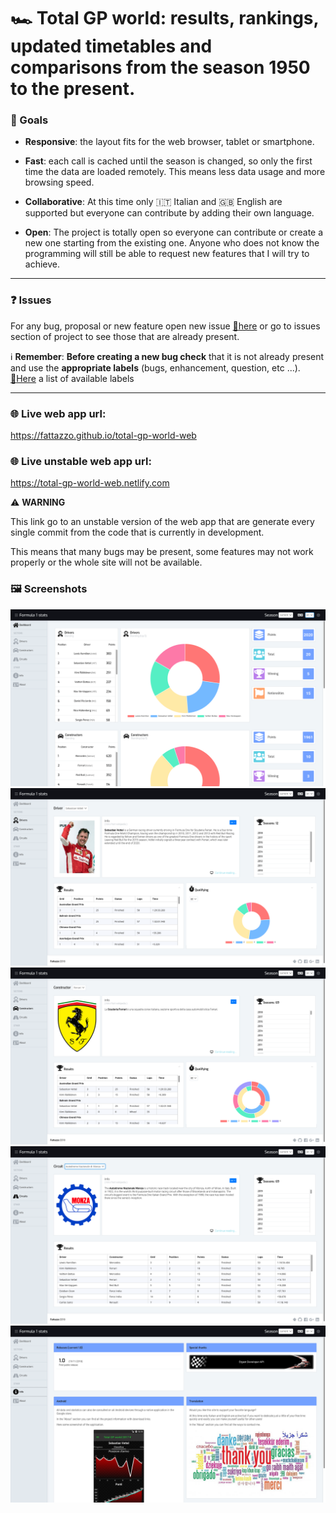 
# :racing_car: Total GP world: results, rankings, updated timetables and comparisons from the season 1950 to the present.

### :checkered_flag: Goals
- **Responsive**: the layout fits for the web browser, tablet or smartphone.

- **Fast**: each call is cached until the season is changed, so only the first time the data are loaded remotely. This means less data usage and more browsing speed.

- **Collaborative**: At this time only :it: Italian and :gb: English are supported but everyone can contribute by adding their own language.

- **Open**: The project is totally open so everyone can contribute or
create a new one starting from the existing one. Anyone who does not know the programming will still be able to request new features that I will try to achieve.

***

### :question: Issues

For any bug, proposal or new feature open new issue <a href="https://github.com/fattazzo/total-gp-world-web/issues/new" target="_blank">:link:here</a>  or go to issues section of project to see those that are already present.

:information_source: **Remember**: __Before creating a new bug check__ that it is not already present and use the __appropriate labels__ (bugs, enhancement, question, etc ...). <a href="https://github.com/fattazzo/total-gp-world-web/labels" target="_blank">:link:Here</a> a list of available labels

***

### :globe_with_meridians: Live web app url:
<a href="https://fattazzo.github.io/total-gp-world-web" target="_blank">https://fattazzo.github.io/total-gp-world-web</a>

### :globe_with_meridians: Live unstable web app url:
<a href="https://total-gp-world-web.netlify.com/" target="_blank">https://total-gp-world-web.netlify.com</a>

:warning: **WARNING**

This link go to an unstable version of the web app that are generate every single commit from the code that is currently in development.

This means that many bugs may be present, some features may not work properly or the whole site will not be available.

### :framed_picture: Screenshots

![Dashboard](./screenshots/dashboard.png)
![Driver info](./screenshots/driver.png)
![Constructor info](./screenshots/constructor.png)
![Circuit info](./screenshots/circuit.png)
![Info](./screenshots/info.png)
